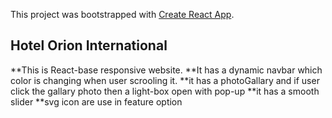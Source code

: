This project was bootstrapped with [Create React App](https://github.com/facebook/create-react-app).

## Hotel Orion International

**This is React-base responsive website.
**It has a dynamic navbar which color is changing when user scrooling it.
**it has a photoGallary and if user click the gallary photo then a light-box open with pop-up
**it has a smooth slider
**svg icon are use in feature option



